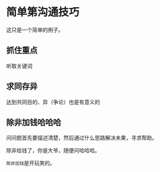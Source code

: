 # 简单第沟通技巧


这只是一个简单的例子。

## 抓住重点

听取关键词

## 求同存异

达到共同目的、异（争论）也是有意义的

## 除非加钱哈哈哈

问问题首先要描述清楚，然后通过什么思路解决未果，寻求帮助。

除非给钱了，你是大爷，随便问哈哈哈。  

`除非加钱`是开玩笑的。



